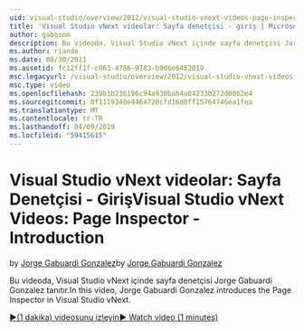 ```yaml
---
uid: visual-studio/overview/2012/visual-studio-vnext-videos-page-inspector-introduction
title: 'Visual Studio vNext videolar: Sayfa denetçisi - giriş | Microsoft Docs'
author: gabosom
description: Bu videoda, Visual Studio vNext içinde sayfa denetçisi Jorge Gabuardi Gonzalez tanıtır.
ms.author: riande
ms.date: 08/30/2011
ms.assetid: fc12ff1f-c063-4786-9783-b9d6e6452019
msc.legacyurl: /visual-studio/overview/2012/visual-studio-vnext-videos-page-inspector-introduction
msc.type: video
ms.openlocfilehash: 239b3b236196c94a930bab4a04233b272d0062e4
ms.sourcegitcommit: 0f1119340e4464720cfd16d0ff15764746ea1fea
ms.translationtype: MT
ms.contentlocale: tr-TR
ms.lasthandoff: 04/09/2019
ms.locfileid: "59415615"
---
```

# <a name="visual-studio-vnext-videos-page-inspector---introduction"></a><span data-ttu-id="98d7b-103">Visual Studio vNext videolar: Sayfa Denetçisi - Giriş</span><span class="sxs-lookup"><span data-stu-id="98d7b-103">Visual Studio vNext Videos: Page Inspector - Introduction</span></span>

<span data-ttu-id="98d7b-104">by [Jorge Gabuardi Gonzalez](https://github.com/gabosom)</span><span class="sxs-lookup"><span data-stu-id="98d7b-104">by [Jorge Gabuardi Gonzalez](https://github.com/gabosom)</span></span>

<span data-ttu-id="98d7b-105">Bu videoda, Visual Studio vNext içinde sayfa denetçisi Jorge Gabuardi Gonzalez tanıtır.</span><span class="sxs-lookup"><span data-stu-id="98d7b-105">In this video, Jorge Gabuardi Gonzalez introduces the Page Inspector in Visual Studio vNext.</span></span>

[<span data-ttu-id="98d7b-106">&#9654;(1 dakika) videosunu izleyin</span><span class="sxs-lookup"><span data-stu-id="98d7b-106">&#9654; Watch video (1 minutes)</span></span>](https://channel9.msdn.com/Blogs/ASP-NET-Site-Videos/visual-studio-vnext-videos-page-inspector-introduction)

